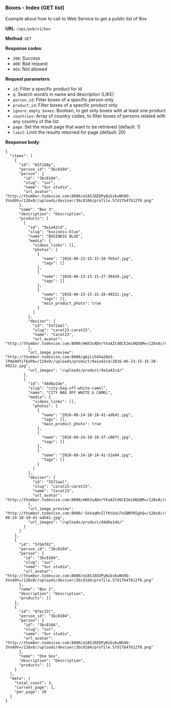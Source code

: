 ### Boxes - Index (GET list)

Example about how to call to Web Service to get a public list of 
Box

**URL**: `/api/pub/v1/box`

**Method**: `GET`

**Response codes**: 
* `200`: Success
* `400`: Bad request
* `403`: Not allowed
  
**Request parameters**:
* `id`: Filter a specific product for id
* `q`: Search word/s in name and description (LIKE)
* `person_id`: Filter boxes of a specific person only
* `product_id`: Filter boxes of a specific product only
* `ignore_empty_boxes`: Boolean, to get only boxes with at least one product
* `countries`: Array of country codes, to filter boxes of persons related with any country of the list
* `page`: Set the result page that want to be retrieved (default: 1)
* `limit`: Limit the results returned for page (default: 20)

**Response body**:

```
{
  "items": [
    {
      "id": "b5f168p",
      "person_id": "3bc8104",
      "person": {
        "id": "3bc8104",
        "slug": "sur",
        "name": "Sur studio",
        "url_avatar": "http://thumbor.todevise.com:8000/e2A5JEEDPyNibi6uNh9O-3VvA9Y=/128x0//uploads/deviser/3bc8104/profile.57d17b47612f0.png"
      },
      "name": "Box 3",
      "description": "Description",
      "products": [
        {
          "id": "9a1a42cd",
          "slug": "business-blue",
          "name": "BUSINESS BLUE",
          "media": {
            "videos_links": [],
            "photos": [
              {
                "name": "2016-06-23-15-15-28-fb5e7.jpg",
                "tags": []
              },
              {
                "name": "2016-06-23-15-15-27-39459.jpg",
                "tags": []
              },
              {
                "name": "2016-06-23-15-15-28-4922z.jpg",
                "tags": [],
                "main_product_photo": true
              }
            ]
          },
          "deviser": {
            "id": "5572aal",
            "slug": "carat23-carat23",
            "name": "Carat23",
            "url_avatar": "http://thumbor.todevise.com:8000/mKK3sADnrYXxAZtd6CE2mi0QUQM=/128x0//uploads/deviser/5572aal/profile.57d7f2f6bcc9e.png"
          },
          "url_image_preview": "http://thumbor.todevise.com:8000/gAjLs54Xw2Qe5-lPAQ4HYiTEePA=/128x0//uploads/product/9a1a42cd/2016-06-23-15-15-28-4922z.jpg",
          "url_images": "/uploads/product/9a1a42cd/"
        },
        {
          "id": "d4d6a1de",
          "slug": "city-bag-off-white-camel",
          "name": "CITY BAG OFF WHITE & CAMEL",
          "media": {
            "videos_links": [],
            "photos": [
              {
                "name": "2016-08-24-10-10-41-adb41.jpg",
                "tags": [],
                "main_product_photo": true
              },
              {
                "name": "2016-08-24-10-10-37-c06ft.jpg",
                "tags": []
              },
              {
                "name": "2016-08-24-10-10-41-51e04.jpg",
                "tags": []
              }
            ]
          },
          "deviser": {
            "id": "5572aal",
            "slug": "carat23-carat23",
            "name": "Carat23",
            "url_avatar": "http://thumbor.todevise.com:8000/mKK3sADnrYXxAZtd6CE2mi0QUQM=/128x0//uploads/deviser/5572aal/profile.57d7f2f6bcc9e.png"
          },
          "url_image_preview": "http://thumbor.todevise.com:8000/-5eVaqRnIlfKtOaLFoSBNYRSghQ=/128x0//uploads/product/d4d6a1de/2016-08-24-10-10-41-adb41.jpg",
          "url_images": "/uploads/product/d4d6a1de/"
        }
      ]
    },
    {
      "id": "5fbbf92",
      "person_id": "3bc8104",
      "person": {
        "id": "3bc8104",
        "slug": "sur",
        "name": "Sur studio",
        "url_avatar": "http://thumbor.todevise.com:8000/e2A5JEEDPyNibi6uNh9O-3VvA9Y=/128x0//uploads/deviser/3bc8104/profile.57d17b47612f0.png"
      },
      "name": "Box 2",
      "description": "Description",
      "products": []
    },
    {
      "id": "87ec23l",
      "person_id": "3bc8104",
      "person": {
        "id": "3bc8104",
        "slug": "sur",
        "name": "Sur studio",
        "url_avatar": "http://thumbor.todevise.com:8000/e2A5JEEDPyNibi6uNh9O-3VvA9Y=/128x0//uploads/deviser/3bc8104/profile.57d17b47612f0.png"
      },
      "name": "One box",
      "description": "Description",
      "products": []
    }
  ],
  "meta": {
    "total_count": 3,
    "current_page": 1,
    "per_page": 20
  }
}
```